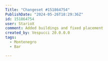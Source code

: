 ```yaml
---
Title: "Changeset #151864754"
PublishDate: "2024-05-26T18:29:36Z"
id: 151864754
user: StarioX
comment: Added buildings and fixed placement
created_by: Vespucci 20.0.0.0
tags:
  - Montenegro
  - Bar

---
```

